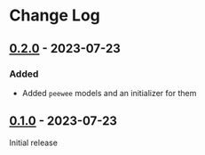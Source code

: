 # Change Log

## [0.2.0](https://github.com/BURG3R5/firefox-bookmarks/releases/tag/0.2.0) - 2023-07-23

### Added

- Added `peewee` models and an initializer for them

## [0.1.0](https://github.com/BURG3R5/firefox-bookmarks/releases/tag/0.1.0) - 2023-07-23

Initial release
